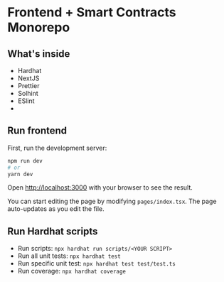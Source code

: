 # Frontend + Smart Contracts Monorepo

## What's inside

-   Hardhat
-   NextJS
-   Prettier
-   Solhint
-   ESlint
-

## Run frontend

First, run the development server:

```bash
npm run dev
# or
yarn dev
```

Open [http://localhost:3000](http://localhost:3000) with your browser to see the result.

You can start editing the page by modifying `pages/index.tsx`. The page auto-updates as you edit the file.

## Run Hardhat scripts

-   Run scripts: `npx hardhat run scripts/<YOUR SCRIPT>`
-   Run all unit tests: `npx hardhat test`
-   Run specific unit test: `npx hardhat test test/test.ts`
-   Run coverage: `npx hardhat coverage`
